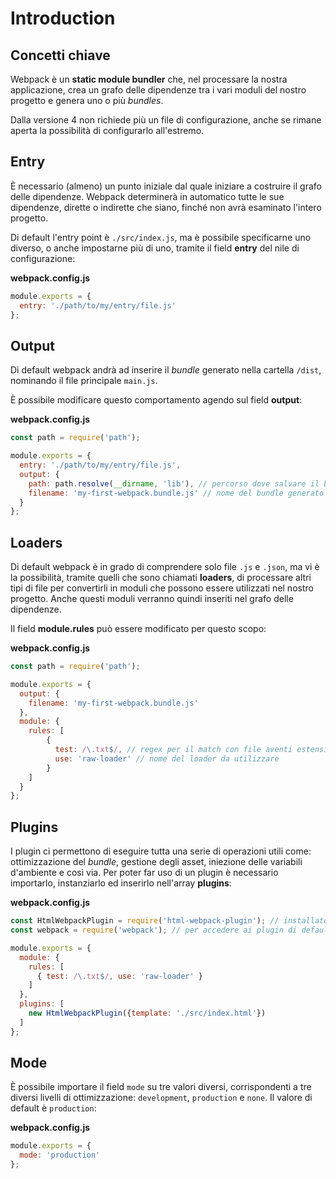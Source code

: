 # Introduction

## Concetti chiave

Webpack è un **static module bundler** che, nel processare la nostra applicazione, crea un grafo delle dipendenze tra i vari moduli del nostro progetto e genera uno o più _bundles_.

Dalla versione 4 non richiede più un file di configurazione, anche se rimane aperta la possibilità di configurarlo all'estremo.

## Entry

È necessario \(almeno\) un punto iniziale dal quale iniziare a costruire il grafo delle dipendenze. Webpack determinerà in automatico tutte le sue dipendenze, dirette o indirette che siano, finché non avrà esaminato l'intero progetto.

Di default l'entry point è `./src/index.js`, ma è possibile specificarne uno diverso, o anche impostarne più di uno, tramite il field **entry** del nile di configurazione:

__webpack.config.js__

```javascript
module.exports = {
  entry: './path/to/my/entry/file.js'
};
```

## Output

Di default webpack andrà ad inserire il _bundle_ generato nella cartella `/dist`, nominando il file principale `main.js`.

È possibile modificare questo comportamento agendo sul field **output**:

__webpack.config.js__

```javascript
const path = require('path');

module.exports = {
  entry: './path/to/my/entry/file.js',
  output: {
    path: path.resolve(__dirname, 'lib'), // percorso dove salvare il bundle
    filename: 'my-first-webpack.bundle.js' // nome del bundle generato
  }
};
```

## Loaders

Di default webpack è in grado di comprendere solo file `.js` e `.json`, ma vi è la possibilità, tramite quelli che sono chiamati **loaders**, di processare altri tipi di file per convertirli in moduli che possono essere utilizzati nel nostro progetto. Anche questi moduli verranno quindi inseriti nel grafo delle dipendenze.

Il field **module.rules** può essere modificato per questo scopo:

__webpack.config.js__

```javascript
const path = require('path');

module.exports = {
  output: {
    filename: 'my-first-webpack.bundle.js'
  },
  module: {
    rules: [
        {
          test: /\.txt$/, // regex per il match con file aventi estensione .txt
          use: 'raw-loader' // nome del loader da utilizzare
        }
    ]
  }
};
```

## Plugins

I plugin ci permettono di eseguire tutta una serie di operazioni utili come: ottimizzazione del _bundle_, gestione degli asset, iniezione delle variabili d'ambiente e così via. Per poter far uso di un plugin è necessario importarlo, instanziarlo ed inserirlo nell'array **plugins**:

__webpack.config.js__

```javascript
const HtmlWebpackPlugin = require('html-webpack-plugin'); // installato via npm
const webpack = require('webpack'); // per accedere ai plugin di default

module.exports = {
  module: {
    rules: [
      { test: /\.txt$/, use: 'raw-loader' }
    ]
  },
  plugins: [
    new HtmlWebpackPlugin({template: './src/index.html'})
  ]
};
```

## Mode

È possibile importare il field `mode` su tre valori diversi, corrispondenti a tre diversi livelli di ottimizzazione: `development`, `production` e `none`. Il valore di default è `production`:

__webpack.config.js__

```javascript
module.exports = {
  mode: 'production'
};
```
